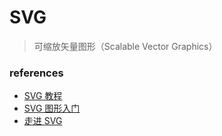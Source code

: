 # SVG

> 可缩放矢量图形（Scalable Vector Graphics）

### references

- [SVG 教程](https://www.runoob.com/svg/svg-tutorial.html)
- [SVG 图形入门](http://www.ruanyifeng.com/blog/2018/08/svg.html)
- [走进 SVG](https://www.imooc.com/learn/143)
